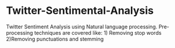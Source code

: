 # Twitter-Sentimental-Analysis
Twitter Sentiment Analysis using Natural language processing. Pre-processing techniques are covered like: 1) Removing stop words 2)Removing punctuations and stemming

